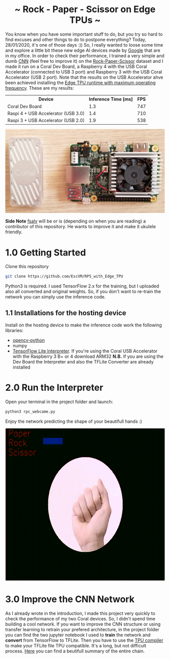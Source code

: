 <h1 align="center"> ~ Rock - Paper - Scissor on Edge TPUs ~ </h1>

You know when you have some important stuff to do, but you try so hard to find excuses and other things to do to postpone everything? Today, 28/01/2020, it's one of those days :)) So, I really wanted to loose some time and explore a little bit these new edge AI devices made by [Google](https://coral.ai/) that are in my office.
In order to check their performance, I trained a very simple and dumb [CNN](https://github.com/EscVM/RPS_with_Edge_TPU/blob/master/media/baby_cnn_arch.png) (feel free to improve it) on the [Rock-Paper-Scissor](https://www.tensorflow.org/datasets/catalog/rock_paper_scissors) dataset and I made it run on a Coral Dev Board, a Raspberry 4 with the USB Coral Accelerator (connected to USB 3 port) and Raspberry 3 with the USB Coral Accelerator (USB 2 port). Note that the results on the USB Accelerator ahve been achieved installing the [Edge TPU runtime with maximum operating frequency](https://coral.ai/docs/accelerator/get-started/#install-with-maximum-operating-frequency-optional). These are my results:

<table align="center">
  <tr>
    <th><span style="font-weight:bold">Device</span></th>
    <th><span style="font-weight:bold">Inference Time [ms]</span></th>
    <th><span style="font-weight:bold">FPS</span></th>
  </tr>
  <tr>
    <td>Coral Dev Board</td>
    <td>1.3</td>
    <td>747</td>
  </tr>
  <tr>
    <td>Raspi 4 + USB Accelerator (USB 3.0)</td>
    <td>1.4</td>
    <td>710</td>
  </tr>
  <tr>
    <td>Raspi 3 + USB Accelerator (USB 2.0)</td>
    <td>1.9</td>
    <td>538</td>
  </tr>
</table>


![Flow_chart of the recognition proces](media/coral_devices.jpg)

**Side Note** [fsalv](https://github.com/fsalv) will be or is (depending on when you are reading) a contributor of this repository. He wants to improve it and make it ukulele friendly.

# 1.0 Getting Started

Clone this repository

   ```bash
   git clone https://github.com/EscVM/RPS_with_Edge_TPU
   ```
Python3 is required. I used TensorFlow 2.x for the training, but I uploaded also all converted and original weights. So, if you don't want to re-train the network you can simply use the inference code.

## 1.1 Installations for the hosting device

Install on the hosting device to make the inference code work the following libraries:

- [opencv-python](https://pypi.org/project/opencv-python/)
- numpy
- [TensorFlow Lite Interpreter](https://www.tensorflow.org/lite/guide/python). If you're using the Coral USB Accelerator with the Raspberry 3 B+ or 4 download ARM32
**N.B.** If you are using the Dev Board the Interpreter and also the TFLite Converter are already installed


# 2.0 Run the Interpreter
Open your terminal in the project folder and launch:

   ```bash
   python3 rpc_webcame.py
   ```
   
Enjoy the network predicting the shape of your beautifull hands :)

<p align="center">
  <img width="640" height="480" src="media/rpc_record.gif">
</p>

# 3.0 Improve the CNN Network 

As I already wrote in the introduction, I made this project very quickly to check the performance of my two Coral devices. So, I didn't spend time building a cool network. If you want to improve the CNN structure or using transfer learning to retrain your prefered architecture, in the project folder you can find the two jupyter notebook I used to **train** the network and **convert** from TensorFlow to TFLite. Then you have to use the [TPU compiler](https://coral.ai/docs/edgetpu/compiler/) to make your TFLite file TPU compatible. It's a long, but not difficult process. [Here](https://coral.ai/docs/edgetpu/models-intro/) you can find a beutifull summary of the entire chain.
